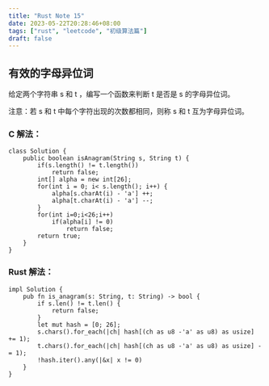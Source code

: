 ```yaml
---
title: "Rust Note 15"
date: 2023-05-22T20:28:46+08:00
tags: ["rust", "leetcode", "初级算法篇"]
draft: false
---
```


## 有效的字母异位词

给定两个字符串 s 和 t ，编写一个函数来判断 t 是否是 s 的字母异位词。

注意：若 s 和 t 中每个字符出现的次数都相同，则称 s 和 t 互为字母异位词。


### C 解法：
```
class Solution {
    public boolean isAnagram(String s, String t) {
        if(s.length() != t.length())
            return false;
        int[] alpha = new int[26];
        for(int i = 0; i< s.length(); i++) {
            alpha[s.charAt(i) - 'a'] ++;
            alpha[t.charAt(i) - 'a'] --;
        }
        for(int i=0;i<26;i++)
            if(alpha[i] != 0)
                return false;
        return true;
    }
}
```


### Rust 解法：
```
impl Solution {
    pub fn is_anagram(s: String, t: String) -> bool {
        if s.len() != t.len() {
            return false;
        }
        let mut hash = [0; 26];
        s.chars().for_each(|ch| hash[(ch as u8 -'a' as u8) as usize] += 1);
        t.chars().for_each(|ch| hash[(ch as u8 -'a' as u8) as usize] -= 1);
        !hash.iter().any(|&x| x != 0)
    }
}
```